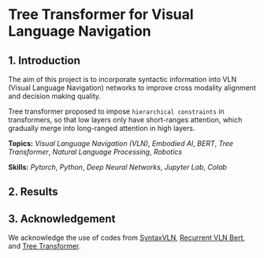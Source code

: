 # Tree Transformer for Visual Language Navigation

## 1. Introduction

The aim of this project is to incorporate syntactic information into VLN (Visual Language Navigation) networks to improve cross modality alignment and decision making quality.

Tree transformer proposed to impose `hierarchical constraints` in transformers, so that low layers only have short-ranges attention, which gradually merge into long-ranged attention in high layers.

**Topics:** _Visual Language Navigation (VLN)_, _Embodied AI_, _BERT_, _Tree Transformer_, _Natural Language Processing_, _Robotics_

**Skills:** _Pytorch_, _Python_, _Deep Neural Networks_, _Jupyter Lab_, _Colab_

## 2. Results

## 3. Acknowledgement

We acknowledge the use of codes from [SyntaxVLN](https://github.com/jialuli-luka/SyntaxVLN), [Recurrent VLN Bert](https://github.com/YicongHong/Recurrent-VLN-BERT), and [Tree Transformer](https://github.com/yaushian/Tree-Transformer).
